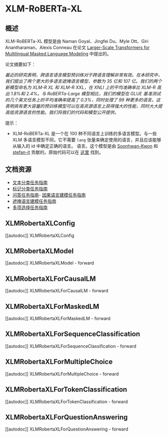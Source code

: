 <!--版权所有 2022 年 HuggingFace 团队。保留所有权利。
根据 Apache 许可证第 2.0 版（"许可证"）获得许可; 除非符合许可证的要求，否则您无权使用此文件。您可以在以下位置获取许可证的副本
http://www.apache.org/licenses/LICENSE-2.0
除非适用法律要求或书面同意，根据许可证分发的软件是按原样分发的，不附带任何形式的担保或条件。请参阅许可证以了解具体语言下的权限和限制。an "AS IS" BASIS, WITHOUT WARRANTIES OR CONDITIONS OF ANY KIND, either express or implied. See the License for the
注意：此文件为 Markdown 格式，但包含了我们文档生成器的特定语法（类似于 MDX），可能在您的 Markdown 查看器中无法正确呈现。
⚠️ 请注意，此文件是 Markdown 格式，但包含了我们文档生成器的特定语法（类似于 MDX），可能无法在您的 Markdown 查看器中正确呈现。渲染示例如下：
-->
# XLM-RoBERTa-XL

## 概述

XLM-RoBERTa-XL 模型是由 Naman Goyal、Jingfei Du、Myle Ott、Giri Anantharaman、Alexis Conneau 在论文 [Larger-Scale Transformers for Multilingual Masked Language Modeling](https://arxiv.org/abs/2105.00572) 中提出的。

论文摘要如下：

*最近的研究表明，跨语言语言模型预训练对于跨语言理解非常有效。在本研究中，我们提出了两个更大的多语言遮掩语言模型，参数为 35 亿和 107 亿。我们的两个新模型命名为 XLM-R XL 和 XLM-R XXL，在 XNLI 上的平均准确率比 XLM-R 高出 1.8%和 2.4%。与 RoBERTa-Large 模型相比，我们的模型在 GLUE 基准测试的几个英文任务上的平均准确率提高了 0.3%，同时处理了 99 种更多的语言。这表明具有更大容量的预训练模型可以在高资源语言上获得强大的性能，同时大大提高低资源语言的性能。我们将我们的代码和模型公开提供。*

提示：

- XLM-RoBERTa-XL 是一个在 100 种不同语言上训练的多语言模型。与一些 XLM 多语言模型不同，它不需要 `lang` 张量来确定使用的语言，并且应该能够从输入的 id 中确定正确的语言。  语言。这个模型是由 [Soonhwan-Kwon](https://github.com/Soonhwan-Kwon) 和 [stefan-it](https://huggingface.co/stefan-it) 贡献的。原始代码可以在 [这里](https://github.com/pytorch/fairseq/tree/master/examples/xlmr) 找到。



## 文档资源

- [文本分类任务指南](../tasks/sequence_classification)
- [标记分类任务指南](../tasks/token_classification)
- [问答任务指南](../tasks/question_answering)- [因果语言建模任务指南](../tasks/language_modeling)
- [遮掩语言建模任务指南](../tasks/masked_language_modeling)
- [多项选择任务指南](../tasks/multiple_choice)

## XLMRobertaXLConfig

[[autodoc]] XLMRobertaXLConfig

## XLMRobertaXLModel

[[autodoc]] XLMRobertaXLModel
    - forward

## XLMRobertaXLForCausalLM

[[autodoc]] XLMRobertaXLForCausalLM
    - forward

## XLMRobertaXLForMaskedLM

[[autodoc]] XLMRobertaXLForMaskedLM
    - forward

## XLMRobertaXLForSequenceClassification

[[autodoc]] XLMRobertaXLForSequenceClassification
    - forward

## XLMRobertaXLForMultipleChoice

[[autodoc]] XLMRobertaXLForMultipleChoice
    - forward

## XLMRobertaXLForTokenClassification

[[autodoc]] XLMRobertaXLForTokenClassification
    - forward

## XLMRobertaXLForQuestionAnswering

[[autodoc]] XLMRobertaXLForQuestionAnswering
    - forward